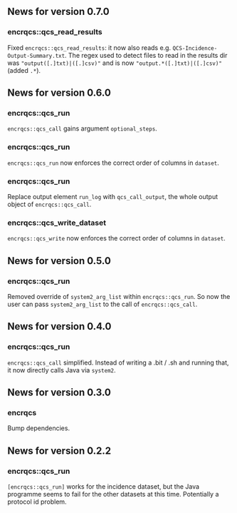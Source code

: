 <!-- generated by R package codedoc; do not modify! -->

## News for version 0.7.0

### encrqcs::qcs_read_results

Fixed `encrqcs::qcs_read_results`: it now also reads e.g.
`QCS-Incidence-Output-Summary.txt`. The regex used to detect files to read
in the results dir was `"output([.]txt)|([.]csv)"` and is now
`"output.*([.]txt)|([.]csv)"` (added `.*`).


## News for version 0.6.0

### encrqcs::qcs_run

`encrqcs::qcs_call` gains argument `optional_steps`.

### encrqcs::qcs_run

`encrqcs::qcs_run` now enforces the correct order of columns in `dataset`.

### encrqcs::qcs_run

Replace output element `run_log` with `qcs_call_output`, the whole output
object of `encrqcs::qcs_call`.

### encrqcs::qcs_write_dataset

`encrqcs::qcs_write` now enforces the correct order of columns in `dataset`.


## News for version 0.5.0

### encrqcs::qcs_run

Removed override of `system2_arg_list` within `encrqcs::qcs_run`. So now
the user can pass `system2_arg_list` to the call of `encrqcs::qcs_call`.


## News for version 0.4.0

### encrqcs::qcs_run

`encrqcs::qcs_call` simplified. Instead of writing a .bit / .sh and
running that, it now directly calls Java via `system2`.


## News for version 0.3.0

### encrqcs

Bump dependencies.


## News for version 0.2.2

### encrqcs::qcs_run

`[encrqcs::qcs_run]` works for the incidence dataset, but the Java
programme seems to fail for the other datasets at this time.
Potentially a protocol id problem.


